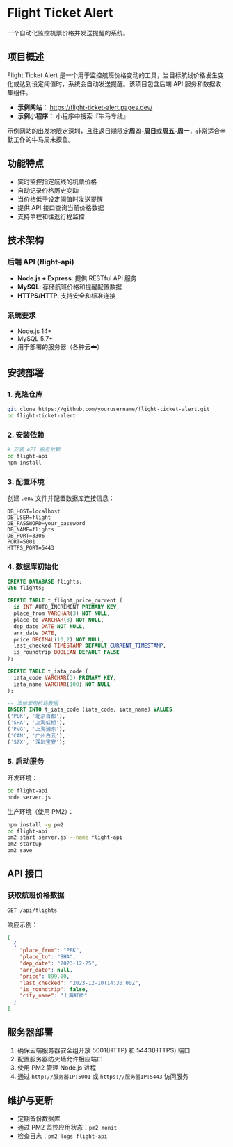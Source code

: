 # Flight Ticket Alert

一个自动化监控机票价格并发送提醒的系统。

## 项目概述

Flight Ticket Alert 是一个用于监控航班价格变动的工具，当目标航线价格发生变化或达到设定阈值时，系统会自动发送提醒。该项目包含后端 API 服务和数据收集组件。

- **示例网站：** https://flight-ticket-alert.pages.dev/
- **示例小程序：** 小程序中搜索『牛马专线』

示例网站的出发地限定深圳，且往返日期限定**周四-周日**或**周五-周一**，非常适合辛勤工作的牛马周末摸鱼。

## 功能特点

- 实时监控指定航线的机票价格
- 自动记录价格历史变动
- 当价格低于设定阈值时发送提醒
- 提供 API 接口查询当前价格数据
- 支持单程和往返行程监控

## 技术架构

### 后端 API (flight-api)

- **Node.js + Express**: 提供 RESTful API 服务
- **MySQL**: 存储航班价格和提醒配置数据
- **HTTPS/HTTP**: 支持安全和标准连接

### 系统要求

- Node.js 14+
- MySQL 5.7+
- 用于部署的服务器（各种云☁️）

## 安装部署

### 1. 克隆仓库

```bash
git clone https://github.com/yourusername/flight-ticket-alert.git
cd flight-ticket-alert
```

### 2. 安装依赖

```bash
# 安装 API 服务依赖
cd flight-api
npm install
```

### 3. 配置环境

创建 `.env` 文件并配置数据库连接信息：

```
DB_HOST=localhost
DB_USER=flight
DB_PASSWORD=your_password
DB_NAME=flights
DB_PORT=3306
PORT=5001
HTTPS_PORT=5443
```

### 4. 数据库初始化

```sql
CREATE DATABASE flights;
USE flights;

CREATE TABLE t_flight_price_current (
  id INT AUTO_INCREMENT PRIMARY KEY,
  place_from VARCHAR(3) NOT NULL,
  place_to VARCHAR(3) NOT NULL,
  dep_date DATE NOT NULL,
  arr_date DATE,
  price DECIMAL(10,2) NOT NULL,
  last_checked TIMESTAMP DEFAULT CURRENT_TIMESTAMP,
  is_roundtrip BOOLEAN DEFAULT FALSE
);

CREATE TABLE t_iata_code (
  iata_code VARCHAR(3) PRIMARY KEY,
  iata_name VARCHAR(100) NOT NULL
);

-- 添加常用机场数据
INSERT INTO t_iata_code (iata_code, iata_name) VALUES
('PEK', '北京首都'),
('SHA', '上海虹桥'),
('PVG', '上海浦东'),
('CAN', '广州白云'),
('SZX', '深圳宝安');
```

### 5. 启动服务

开发环境：
```bash
cd flight-api
node server.js
```

生产环境（使用 PM2）：
```bash
npm install -g pm2
cd flight-api
pm2 start server.js --name flight-api
pm2 startup
pm2 save
```

## API 接口

### 获取航班价格数据

```bash
GET /api/flights
```

响应示例：
```json
[
  {
    "place_from": "PEK",
    "place_to": "SHA",
    "dep_date": "2023-12-25",
    "arr_date": null,
    "price": 899.00,
    "last_checked": "2023-12-10T14:30:00Z",
    "is_roundtrip": false,
    "city_name": "上海虹桥"
  }
]
```

## 服务器部署

1. 确保云端服务器安全组开放 5001(HTTP) 和 5443(HTTPS) 端口
2. 配置服务器防火墙允许相应端口
3. 使用 PM2 管理 Node.js 进程
4. 通过 `http://服务器IP:5001` 或 `https://服务器IP:5443` 访问服务

## 维护与更新

- 定期备份数据库
- 通过 PM2 监控应用状态：`pm2 monit`
- 检查日志：`pm2 logs flight-api`
